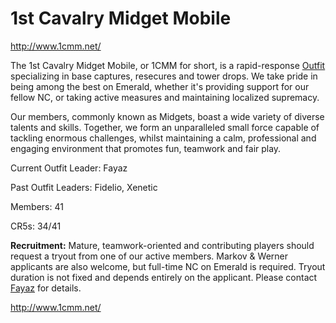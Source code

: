 # 1st Cavalry Midget Mobile

[<http://www.1cmm.net/>](http://www.1cmm.net/)

The 1st Cavalry Midget Mobile, or 1CMM for short, is a rapid-response
[Outfit](../../terminology/Outfit.md) specializing in base captures, resecures and
tower drops. We take pride in being among the best on Emerald, whether it's
providing support for our fellow NC, or taking active measures and maintaining
localized supremacy.

Our members, commonly known as Midgets, boast a wide variety of diverse talents
and skills. Together, we form an unparalleled small force capable of tackling
enormous challenges, whilst maintaining a calm, professional and engaging
environment that promotes fun, teamwork and fair play.

Current Outfit Leader: Fayaz

Past Outfit Leaders: Fidelio, Xenetic

Members: 41

CR5s: 34/41

**Recruitment:** Mature, teamwork-oriented and contributing players should
request a tryout from one of our active members. Markov & Werner applicants are
also welcome, but full-time NC on Emerald is required. Tryout duration is not
fixed and depends entirely on the applicant. Please contact
[Fayaz](mailto:fayaz@1cmm.net) for details.

[<http://www.1cmm.net/>](http://www.1cmm.net/)

